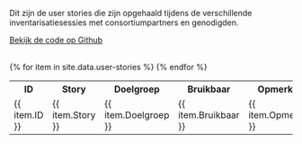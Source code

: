 ---
---
Dit zijn de user stories die zijn opgehaald tijdens de verschillende inventarisatiesessies met consortiumpartners en genodigden.

<a href="https://github.com/tiltshiftnl/algoritmeregister-metadata-standaard">Bekijk de code op Github</a>

<br>
<table>
    <tr>
        <th>ID</th>
        <th>Story</th>
        <th>Doelgroep</th>
        <th>Bruikbaar</th>
        <th>Opmerkingen</th>
    </tr>
    {% for item in site.data.user-stories %}
    <tr>
        <td>{{ item.ID }}</td>
        <td>{{ item.Story }}</td>
        <td>{{ item.Doelgroep }}</td>
        <td>{{ item.Bruikbaar }}</td>
        <td>{{ item.Opmerkingen }}</td>
    </tr>
    {% endfor %}
</table>
